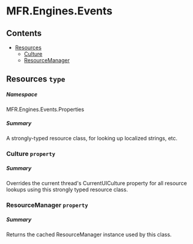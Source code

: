 <a name='assembly'></a>
# MFR.Engines.Events

## Contents

- [Resources](#T-MFR-Engines-Events-Properties-Resources 'MFR.Engines.Events.Properties.Resources')
  - [Culture](#P-MFR-Engines-Events-Properties-Resources-Culture 'MFR.Engines.Events.Properties.Resources.Culture')
  - [ResourceManager](#P-MFR-Engines-Events-Properties-Resources-ResourceManager 'MFR.Engines.Events.Properties.Resources.ResourceManager')

<a name='T-MFR-Engines-Events-Properties-Resources'></a>
## Resources `type`

##### Namespace

MFR.Engines.Events.Properties

##### Summary

A strongly-typed resource class, for looking up localized strings, etc.

<a name='P-MFR-Engines-Events-Properties-Resources-Culture'></a>
### Culture `property`

##### Summary

Overrides the current thread's CurrentUICulture property for all
  resource lookups using this strongly typed resource class.

<a name='P-MFR-Engines-Events-Properties-Resources-ResourceManager'></a>
### ResourceManager `property`

##### Summary

Returns the cached ResourceManager instance used by this class.
